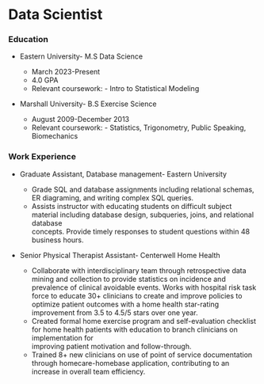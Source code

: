 # Data Scientist

### Education
- Eastern University- M.S Data Science
    - March 2023-Present
    - 4.0 GPA
    - Relevant coursework:
          - Intro to Statistical Modeling
      
- Marshall University- B.S Exercise Science
    - August 2009-December 2013
    - Relevant coursework:
          - Statistics, Trigonometry, Public Speaking, Biomechanics


### Work Experience
- Graduate Assistant, Database management- Eastern University
    - Grade SQL and database assignments including relational schemas, ER diagraming, and writing complex SQL queries.
    - Assists instructor with educating students on difficult subject material including database design, subqueries, joins, and relational database   
      concepts. Provide timely responses to student questions within 48 business hours.
      
- Senior Physical Therapist Assistant- Centerwell Home Health
    - Collaborate with interdisciplinary team through retrospective data mining and collection to provide statistics on incidence and prevalence of clinical        avoidable events. Works with hospital risk task force to educate 30+ clinicians to create and improve policies to optimize patient outcomes with a home       health star-rating improvement from 3.5 to 4.5/5 stars over one year.
    - Created formal home exercise program and self-evaluation checklist for home health patients with education to branch clinicians on implementation for   
      improving patient motivation and follow-through.
    - Trained 8+ new clinicians on use of point of service documentation through homecare-homebase application, contributing to an increase in overall team 
      efficiency.

